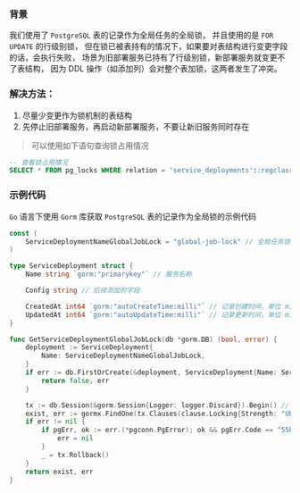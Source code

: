 ### 背景

我们使用了 `PostgreSQL` 表的记录作为全局任务的全局锁，
并且使用的是 `FOR UPDATE` 的行级别锁，
但在锁已被表持有的情况下，如果要对表结构进行变更字段的话，会执行失败，
场景为旧部署服务已持有了行级别锁，新部署服务就变更不了表结构，
因为 DDL 操作（如添加列）会对整个表加锁，这两者发生了冲突。


### 解决方法：
1. 尽量少变更作为锁机制的表结构
2. 先停止旧部署服务，再启动新部署服务，不要让新旧服务同时存在

> 可以使用如下语句查询锁占用情况
```sql
-- 查看锁占用情况
SELECT * FROM pg_locks WHERE relation = 'service_deployments'::regclass;
```

### 示例代码


`Go` 语言下使用 `Gorm` 库获取 `PostgreSQL` 表的记录作为全局锁的示例代码

```go
const (
	ServiceDeploymentNameGlobalJobLock = "global-job-lock" // 全局任务锁
)

type ServiceDeployment struct {
	Name string `gorm:"primarykey"` // 服务名称

	Config string // 后续添加的字段

	CreatedAt int64 `gorm:"autoCreateTime:milli"` // 记录创建时间，单位 milli
	UpdatedAt int64 `gorm:"autoUpdateTime:milli"` // 记录更新时间，单位 milli
}

func GetServiceDeploymentGlobalJobLock(db *gorm.DB) (bool, error) {
	deployment := ServiceDeployment{
		Name: ServiceDeploymentNameGlobalJobLock,
	}
	if err := db.FirstOrCreate(&deployment, ServiceDeployment{Name: ServiceDeploymentNameGlobalJobLock}).Error; err != nil {
		return false, err
	}

	tx := db.Session(&gorm.Session{Logger: logger.Discard}).Begin() // 不打印错误日志，拿到锁会占用一个数据库连接
	exist, err := gormx.FindOne(tx.Clauses(clause.Locking{Strength: "UPDATE", Options: "NOWAIT"}).Where("name = ?", ServiceDeploymentNameGlobalJobLock), &deployment)
	if err != nil {
		if pgErr, ok := err.(*pgconn.PgError); ok && pgErr.Code == "55P03" {
			err = nil
		}
		_ = tx.Rollback()
	}
	return exist, err
}
```